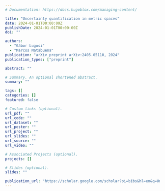 ```yaml
---
# Documentation: https://docs.hugoblox.com/managing-content/

title: "Uncertainty quantification in metric spaces"
date: 2024-01-01T00:00:00Z
publishDate: 2024-01-01T00:00:00Z
doi: ""

authors:
  - "Gábor Lugosi"
  - "Marcos Matabuena"
publication: "arXiv preprint arXiv:2405.05110, 2024"
publication_types: ["preprint"]

abstract: ""

# Summary. An optional shortened abstract.
summary: ""

tags: []
categories: []
featured: false

# Custom links (optional).
url_pdf: ""
url_code: ""
url_dataset: ""
url_poster: ""
url_project: ""
url_slides: ""
url_source: ""
url_video: ""

# Associated Projects (optional).
projects: []

# Slides (optional).
slides: ""

publication_url: "https://scholar.google.com/scholar?oi=bibs&hl=en&q=Uncertainty+quantification+in+metric+spaces"
---
```

